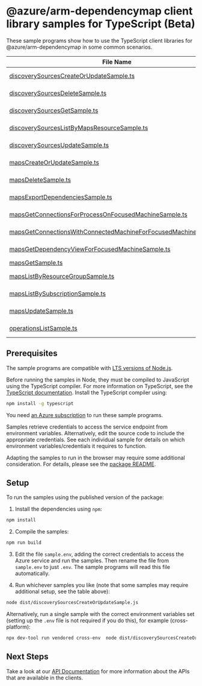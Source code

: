 # @azure/arm-dependencymap client library samples for TypeScript (Beta)

These sample programs show how to use the TypeScript client libraries for @azure/arm-dependencymap in some common scenarios.

| **File Name**                                                                                                                     | **Description**                                                                                                                               |
| --------------------------------------------------------------------------------------------------------------------------------- | --------------------------------------------------------------------------------------------------------------------------------------------- |
| [discoverySourcesCreateOrUpdateSample.ts][discoverysourcescreateorupdatesample]                                                   | create a DiscoverySourceResource x-ms-original-file: 2025-05-01-preview/DiscoverySources_CreateOrUpdate.json                                  |
| [discoverySourcesDeleteSample.ts][discoverysourcesdeletesample]                                                                   | delete a DiscoverySourceResource x-ms-original-file: 2025-05-01-preview/DiscoverySources_Delete.json                                          |
| [discoverySourcesGetSample.ts][discoverysourcesgetsample]                                                                         | get a DiscoverySourceResource x-ms-original-file: 2025-05-01-preview/DiscoverySources_Get.json                                                |
| [discoverySourcesListByMapsResourceSample.ts][discoverysourceslistbymapsresourcesample]                                           | list DiscoverySourceResource resources by MapsResource x-ms-original-file: 2025-05-01-preview/DiscoverySources_ListByMapsResource.json        |
| [discoverySourcesUpdateSample.ts][discoverysourcesupdatesample]                                                                   | update a DiscoverySourceResource x-ms-original-file: 2025-05-01-preview/DiscoverySources_Update.json                                          |
| [mapsCreateOrUpdateSample.ts][mapscreateorupdatesample]                                                                           | create a MapsResource x-ms-original-file: 2025-05-01-preview/Maps_CreateOrUpdate.json                                                         |
| [mapsDeleteSample.ts][mapsdeletesample]                                                                                           | delete a MapsResource x-ms-original-file: 2025-05-01-preview/Maps_Delete.json                                                                 |
| [mapsExportDependenciesSample.ts][mapsexportdependenciessample]                                                                   | export dependencies x-ms-original-file: 2025-05-01-preview/Maps_ExportDependencies.json                                                       |
| [mapsGetConnectionsForProcessOnFocusedMachineSample.ts][mapsgetconnectionsforprocessonfocusedmachinesample]                       | get network connections of a process x-ms-original-file: 2025-05-01-preview/Maps_GetConnectionsForProcessOnFocusedMachine.json                |
| [mapsGetConnectionsWithConnectedMachineForFocusedMachineSample.ts][mapsgetconnectionswithconnectedmachineforfocusedmachinesample] | get network connections between machines x-ms-original-file: 2025-05-01-preview/Maps_GetConnectionsWithConnectedMachineForFocusedMachine.json |
| [mapsGetDependencyViewForFocusedMachineSample.ts][mapsgetdependencyviewforfocusedmachinesample]                                   | get dependency map of single machine x-ms-original-file: 2025-05-01-preview/Maps_GetDependencyViewForFocusedMachine.json                      |
| [mapsGetSample.ts][mapsgetsample]                                                                                                 | get a MapsResource x-ms-original-file: 2025-05-01-preview/Maps_Get.json                                                                       |
| [mapsListByResourceGroupSample.ts][mapslistbyresourcegroupsample]                                                                 | list MapsResource resources by resource group x-ms-original-file: 2025-05-01-preview/Maps_ListByResourceGroup.json                            |
| [mapsListBySubscriptionSample.ts][mapslistbysubscriptionsample]                                                                   | list MapsResource resources by subscription ID x-ms-original-file: 2025-05-01-preview/Maps_ListBySubscription.json                            |
| [mapsUpdateSample.ts][mapsupdatesample]                                                                                           | update a MapsResource x-ms-original-file: 2025-05-01-preview/Maps_Update.json                                                                 |
| [operationsListSample.ts][operationslistsample]                                                                                   | list the operations for the provider x-ms-original-file: 2025-05-01-preview/Operations_List.json                                              |

## Prerequisites

The sample programs are compatible with [LTS versions of Node.js](https://github.com/nodejs/release#release-schedule).

Before running the samples in Node, they must be compiled to JavaScript using the TypeScript compiler. For more information on TypeScript, see the [TypeScript documentation][typescript]. Install the TypeScript compiler using:

```bash
npm install -g typescript
```

You need [an Azure subscription][freesub] to run these sample programs.

Samples retrieve credentials to access the service endpoint from environment variables. Alternatively, edit the source code to include the appropriate credentials. See each individual sample for details on which environment variables/credentials it requires to function.

Adapting the samples to run in the browser may require some additional consideration. For details, please see the [package README][package].

## Setup

To run the samples using the published version of the package:

1. Install the dependencies using `npm`:

```bash
npm install
```

2. Compile the samples:

```bash
npm run build
```

3. Edit the file `sample.env`, adding the correct credentials to access the Azure service and run the samples. Then rename the file from `sample.env` to just `.env`. The sample programs will read this file automatically.

4. Run whichever samples you like (note that some samples may require additional setup, see the table above):

```bash
node dist/discoverySourcesCreateOrUpdateSample.js
```

Alternatively, run a single sample with the correct environment variables set (setting up the `.env` file is not required if you do this), for example (cross-platform):

```bash
npx dev-tool run vendored cross-env  node dist/discoverySourcesCreateOrUpdateSample.js
```

## Next Steps

Take a look at our [API Documentation][apiref] for more information about the APIs that are available in the clients.

[discoverysourcescreateorupdatesample]: https://github.com/Azure/azure-sdk-for-js/blob/main/sdk/dependencymap/arm-dependencymap/samples/v1-beta/typescript/src/discoverySourcesCreateOrUpdateSample.ts
[discoverysourcesdeletesample]: https://github.com/Azure/azure-sdk-for-js/blob/main/sdk/dependencymap/arm-dependencymap/samples/v1-beta/typescript/src/discoverySourcesDeleteSample.ts
[discoverysourcesgetsample]: https://github.com/Azure/azure-sdk-for-js/blob/main/sdk/dependencymap/arm-dependencymap/samples/v1-beta/typescript/src/discoverySourcesGetSample.ts
[discoverysourceslistbymapsresourcesample]: https://github.com/Azure/azure-sdk-for-js/blob/main/sdk/dependencymap/arm-dependencymap/samples/v1-beta/typescript/src/discoverySourcesListByMapsResourceSample.ts
[discoverysourcesupdatesample]: https://github.com/Azure/azure-sdk-for-js/blob/main/sdk/dependencymap/arm-dependencymap/samples/v1-beta/typescript/src/discoverySourcesUpdateSample.ts
[mapscreateorupdatesample]: https://github.com/Azure/azure-sdk-for-js/blob/main/sdk/dependencymap/arm-dependencymap/samples/v1-beta/typescript/src/mapsCreateOrUpdateSample.ts
[mapsdeletesample]: https://github.com/Azure/azure-sdk-for-js/blob/main/sdk/dependencymap/arm-dependencymap/samples/v1-beta/typescript/src/mapsDeleteSample.ts
[mapsexportdependenciessample]: https://github.com/Azure/azure-sdk-for-js/blob/main/sdk/dependencymap/arm-dependencymap/samples/v1-beta/typescript/src/mapsExportDependenciesSample.ts
[mapsgetconnectionsforprocessonfocusedmachinesample]: https://github.com/Azure/azure-sdk-for-js/blob/main/sdk/dependencymap/arm-dependencymap/samples/v1-beta/typescript/src/mapsGetConnectionsForProcessOnFocusedMachineSample.ts
[mapsgetconnectionswithconnectedmachineforfocusedmachinesample]: https://github.com/Azure/azure-sdk-for-js/blob/main/sdk/dependencymap/arm-dependencymap/samples/v1-beta/typescript/src/mapsGetConnectionsWithConnectedMachineForFocusedMachineSample.ts
[mapsgetdependencyviewforfocusedmachinesample]: https://github.com/Azure/azure-sdk-for-js/blob/main/sdk/dependencymap/arm-dependencymap/samples/v1-beta/typescript/src/mapsGetDependencyViewForFocusedMachineSample.ts
[mapsgetsample]: https://github.com/Azure/azure-sdk-for-js/blob/main/sdk/dependencymap/arm-dependencymap/samples/v1-beta/typescript/src/mapsGetSample.ts
[mapslistbyresourcegroupsample]: https://github.com/Azure/azure-sdk-for-js/blob/main/sdk/dependencymap/arm-dependencymap/samples/v1-beta/typescript/src/mapsListByResourceGroupSample.ts
[mapslistbysubscriptionsample]: https://github.com/Azure/azure-sdk-for-js/blob/main/sdk/dependencymap/arm-dependencymap/samples/v1-beta/typescript/src/mapsListBySubscriptionSample.ts
[mapsupdatesample]: https://github.com/Azure/azure-sdk-for-js/blob/main/sdk/dependencymap/arm-dependencymap/samples/v1-beta/typescript/src/mapsUpdateSample.ts
[operationslistsample]: https://github.com/Azure/azure-sdk-for-js/blob/main/sdk/dependencymap/arm-dependencymap/samples/v1-beta/typescript/src/operationsListSample.ts
[apiref]: https://learn.microsoft.com/javascript/api/@azure/arm-dependencymap?view=azure-node-preview
[freesub]: https://azure.microsoft.com/free/
[package]: https://github.com/Azure/azure-sdk-for-js/tree/main/sdk/dependencymap/arm-dependencymap/README.md
[typescript]: https://www.typescriptlang.org/docs/home.html
